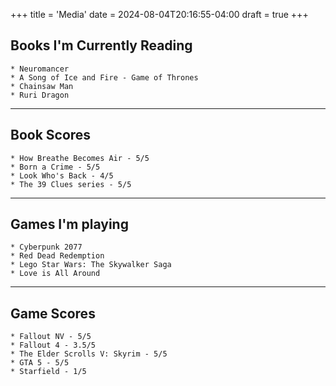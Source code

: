 +++
title = 'Media'
date = 2024-08-04T20:16:55-04:00
draft = true
+++


## Books I'm Currently Reading
    
    * Neuromancer
    * A Song of Ice and Fire - Game of Thrones
    * Chainsaw Man
    * Ruri Dragon

 
------------------------------------------------------------------------- 
## Book Scores

    * How Breathe Becomes Air - 5/5
    * Born a Crime - 5/5
    * Look Who's Back - 4/5
    * The 39 Clues series - 5/5
------------------------------------------------------------------------- 

## Games I'm playing

    * Cyberpunk 2077
    * Red Dead Redemption
    * Lego Star Wars: The Skywalker Saga
    * Love is All Around

------------------------------------------------------------------------- 

## Game Scores
    * Fallout NV - 5/5
    * Fallout 4 - 3.5/5 
    * The Elder Scrolls V: Skyrim - 5/5
    * GTA 5 - 5/5
    * Starfield - 1/5

